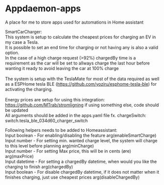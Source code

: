 # Appdaemon-apps
A place for me to store apps used for automations in Home assistant

SmartCarCharger:\
This system is setup to calculate the cheapest prices for charging an EV in my case a Tesla.\
It is possible to set an end time for charging or not having any is also a valid option.\
In the case of a high charge request (>92%) chargedBy time is a requirement as the car will be set to allways charge the last hour before wanting it ready to avoid leaving the car at 100% charge\
\
The system is setup with the TeslaMate for most of the data required as well as a ESPHome tesla BLE (https://github.com/yoziru/esphome-tesla-ble) for activating the charging.\
\
Energy prices are setup for using this integration: https://github.com/MTrab/stromligning if using something else, code should be updated\
All arguments should be added in the apps.yaml file fx. chargeSwitch:         switch.tesla_ble_034d60_charger_switch

Following helpers needs to be added to Homeassistant:\
Input boolean - For enabling/disabling the feature arg(enableSmartCharge)\
Input number - For setting min. wanted charge level, the system will charge to this level before planning arg(minCharge)\
Input number - For setting Max price, this will be in cents (øre) arg(maxPrice)\
Input datetime - For setting a chargedBy datetime, when would you like the charging to finish arg(chargedBy)\
Input boolean - For disable chargedBy datetime, if it does not matter when it finishes charging, just use cheapest prices arg(disableChargedBy)
